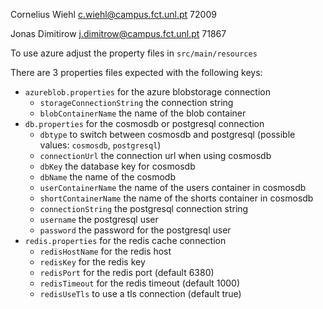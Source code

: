 Cornelius Wiehl c.wiehl@campus.fct.unl.pt 72009

Jonas Dimitirow j.dimitrow@campus.fct.unl.pt 71867

To use azure adjust the property files in `src/main/resources`

There are 3 properties files expected with the following keys:
- `azureblob.properties` for the azure blobstorage connection
  - `storageConnectionString` the connection string
  - `blobContainerName` the name of the blob container
- `db.properties` for the cosmosdb or postgresql connection
  - `dbtype` to switch between cosmosdb and postgresql (possible values: `cosmosdb`, `postgresql`)
  - `connectionUrl` the connection url when using cosmosdb
  - `dbKey` the database key for cosmosdb
  - `dbName` the name of the cosmodb
  - `userContainerName` the name of the users container in cosmosdb
  - `shortContainerName` the name of the shorts container in cosmosdb
  - `connectionString` the postgresql connection string
  - `username` the postgresql user
  - `password` the password for the postgresql user
- `redis.properties` for the redis cache connection
  - `redisHostName` for the redis host
  -  `redisKey` for the redis key
  -  `redisPort` for the redis port (default 6380)
  -  `redisTimeout` for the redis timeout (default 1000) 
  -  `redisUseTls` to use a tls connection (default true)
